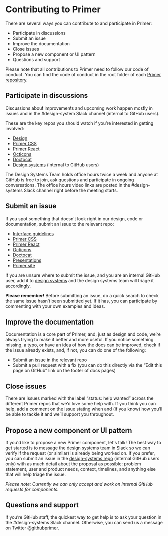 # Contributing to Primer

There are several ways you can contribute to and participate in Primer:

- Participate in discussions
- Submit an issue
- Improve the documentation
- Close issues
- Propose a new component or UI pattern
- Questions and support

Please note that all contributions to Primer need to follow our code of conduct. You can find the code of conduct in the root folder of each [Primer repository](https://github.com/primer).

## Participate in discussions

Discussions about improvements and upcoming work happen mostly in issues and in the #design-system Slack channel (internal to GitHub users). 

These are the key repos you should watch if you’re interested in getting involved:

- [Design](https://github.com/primer/design)
- [Primer CSS](https://github.com/primer/css)
- [Primer React](https://github.com/primer/components)
- [Octicons](https://github.com/primer/octicons)
- [Doctocat](https://github.com/primer/doctocat)
- [Design systems](https://github.com/github/design-systems) (internal to GitHub users)

The Design Systems Team holds office hours twice a week and anyone at GitHub is free to join, ask questions and participate in ongoing conversations. The office hours video links are posted in the #design-systems Slack channel right before the meeting starts.

## Submit an issue 

If you spot something that doesn’t look right in our design, code or documentation, submit an issue to the relevant repo:

- [Interface guidelines](https://github.com/primer/design) 
- [Primer CSS](https://github.com/primer/css)
- [Primer React](https://github.com/primer/components)
- [Octicons](https://github.com/primer/octicons)
- [Doctocat](https://github.com/primer/doctocat)
- [Presentations](https://github.com/primer/presentations)
- [Primer site](https://github.com/primer/primer.style)

If you are unsure where to submit the issue, and you are an internal GitHub user, add it to [design systems](https://github.com/github/design-systems) and the design systems team will triage it accordingly.

**Please remember!** Before submitting an issue, do a quick search to check the same issue hasn’t been submitted yet. If it has, you can participate by commenting with your own examples and ideas.


## Improve the documentation

Documentation is a core part of Primer, and, just as design and code, we’re always trying to make it better and more useful. If you notice something missing, a typo, or have an idea of how the docs can be improved, check if the issue already exists, and, if not, you can do one of the following:

- Submit an issue in the relevant repo
- Submit a pull request with a fix (you can do this directly via the “Edit this page on GitHub” link on the footer of docs pages)

## Close issues

There are issues marked with the label “status: help wanted” across the different Primer repos that we’d love some help with. If you think you can help, add a comment on the issue stating when and (if you know) how you’ll be able to tackle it and we’ll support you throughout. 

## Propose a new component or UI pattern

If you'd like to propose a new Primer component, let's talk! The best way to get started is to message the design systems team in Slack so we can verify if the request (or similar) is already being worked on. If you prefer, you can submit an issue in the [design-systems repo](https://github.com/github/design-systems) (internal GitHub users only) with as much detail about the proposal as possible: problem statement, user and product needs, context, timelines, and anything else that will help triage the issue.

_Please note: Currently we can only accept and work on internal GitHub requests for components._

## Questions and support

If you’re GitHub staff, the quickest way to get help is to ask your question in the #design-systems Slack channel. Otherwise, you can send us a message on Twitter [@githubprimer](https://twitter.com/githubprimer).
